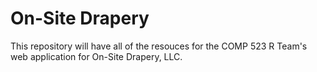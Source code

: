 # On-Site Drapery
This repository will have all of the resouces for the COMP 523 R Team's web application for On-Site Drapery, LLC. 
